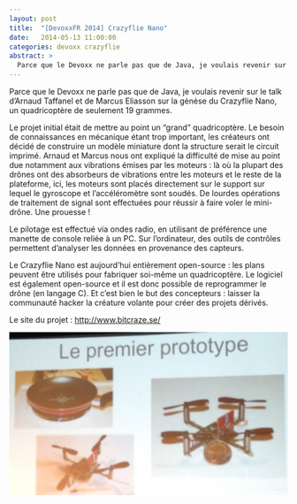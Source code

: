 ```yaml
---
layout: post
title:  "[DevoxxFR 2014] Crazyflie Nano"
date:   2014-05-13 11:00:00
categories: devoxx crazyflie
abstract: >
  Parce que le Devoxx ne parle pas que de Java, je voulais revenir sur le talk d’Arnaud Taffanel et de Marcus Eliasson sur la génèse du Crazyflie Nano, un quadricoptère de seulement 19 grammes.
---
```

Parce que le Devoxx ne parle pas que de Java, je voulais revenir sur le talk d’Arnaud Taffanel et de Marcus Eliasson sur la génèse du Crazyflie Nano, un quadricoptère de seulement 19 grammes.

Le projet initial était de mettre au point un “grand” quadricoptère. Le besoin de connaissances en mécanique étant trop important, les créateurs ont décidé de construire un modèle miniature dont la structure serait le circuit imprimé. Arnaud et Marcus nous ont expliqué la difficulté de mise au point due notamment aux vibrations émises par les moteurs : là où la plupart des drônes ont des absorbeurs de vibrations entre les moteurs et le reste de la plateforme, ici, les moteurs sont placés directement sur le support sur lequel le gyroscope et l’accéléromètre sont soudés. De lourdes opérations de traitement de signal sont effectuées pour réussir à faire voler le mini-drône. Une prouesse !

Le pilotage est effectué via ondes radio, en utilisant de préférence une manette de console reliée à un PC. Sur l’ordinateur, des outils de contrôles permettent d’analyser les données en provenance des capteurs.

Le Crazyflie Nano est aujourd’hui entièrement open-source : les plans peuvent être utilisés pour fabriquer soi-même un quadricoptère. Le logiciel est également open-source et il est donc possible de reprogrammer le drône (en langage C). Et c’est bien le but des concepteurs : laisser la communauté hacker la créature volante pour créer des projets dérivés.

Le site du projet : http://www.bitcraze.se/

<img src="/images/crazyflie-nano.jpg"/>
